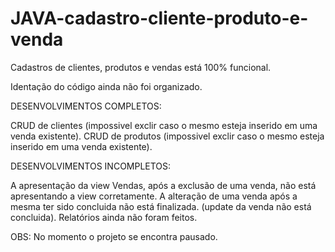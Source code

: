 # JAVA-cadastro-cliente-produto-e-venda

Cadastros de clientes, produtos e vendas está 100% funcional.

Identação do código ainda não foi organizado.



DESENVOLVIMENTOS COMPLETOS:

CRUD de clientes (impossivel exclir caso o mesmo esteja inserido em uma venda existente).
CRUD de produtos (impossivel exclir caso o mesmo esteja inserido em uma venda existente).



DESENVOLVIMENTOS INCOMPLETOS:

A apresentação da view Vendas, após a exclusão de uma venda, não está apresentando a view corretamente.
A alteração de uma venda após a mesma ter sido concluida não está finalizada. (update da venda não está concluida).
Relatórios ainda não foram feitos.




OBS: No momento o projeto se encontra pausado.
